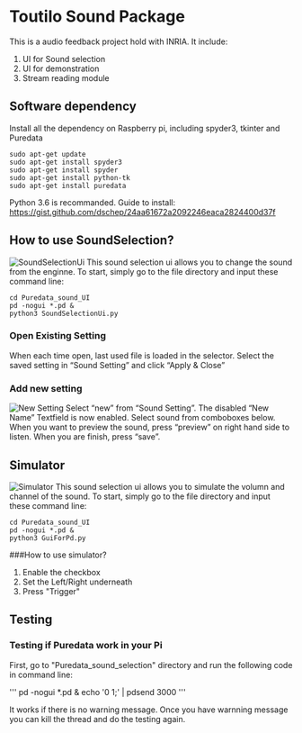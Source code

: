 # Toutilo Sound Package
This is a audio feedback project hold with INRIA. It include:
1. UI for Sound selection
2. UI for demonstration
3. Stream reading module

## Software dependency
Install all the dependency on Raspberry pi, including spyder3, tkinter and Puredata
```
sudo apt-get update
sudo apt-get install spyder3
sudo apt-get install spyder
sudo apt-get install python-tk
sudo apt-get install puredata

```
Python 3.6 is recommanded.
Guide to install: https://gist.github.com/dschep/24aa61672a2092246eaca2824400d37f

## How to use SoundSelection?
![SoundSelectionUi](https://github.com/HarleyAppleChoi/ToutiloSoundPackage/blob/master/readme/soundUI.png)
This sound selection ui allows you to change the sound from the enginne.
To start, simply go to the file directory and input these command line:

```
cd Puredata_sound_UI
pd -nogui *.pd &
python3 SoundSelectionUi.py
```

### Open Existing Setting
When each time open, last used file is loaded in the selector.
Select the saved setting in “Sound Setting” and click “Apply & Close”

### Add new setting
![New Setting](https://github.com/HarleyAppleChoi/ToutiloSoundPackage/blob/master/readme/addNewSetting.png)
Select “new” from “Sound Setting”. The disabled “New Name” Textfield is now enabled. Select sound from comboboxes below. 
When you want to preview the sound, press “preview” on right hand side to listen.
When you are finish, press “save”.

## Simulator
![Simulator](https://github.com/HarleyAppleChoi/ToutiloSoundPackage/blob/master/readme/simulator.png)
This sound selection ui allows you to simulate the volumn and channel of the sound.
To start, simply go to the file directory and input these command line:

```
cd Puredata_sound_UI
pd -nogui *.pd &
python3 GuiForPd.py
```

###How to use simulator?

1. Enable the checkbox
2. Set the Left/Right underneath
3. Press "Trigger"

## Testing
### Testing if Puredata work in your Pi
First, go to "Puredata_sound_selection" directory and run the following code in command line:

'''
pd -nogui *.pd &
echo '0 1;' | pdsend 3000
'''

It works if there is no warning message. Once you have warnning message you can kill the thread and do the testing again.
